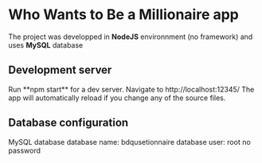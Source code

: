<h1>Who Wants to Be a Millionaire app</h1>

The project was developped in **NodeJS** environnment (no framework) and uses  **MySQL** database


<h2>Development server</h2>
Run **npm start** for a dev server. 
Navigate to http://localhost:12345/ 
The app will automatically reload if you change any of the source files.


<h2>Database configuration</h2>

MySQL database
database name: bdqusetionnaire 
database user: root
no password
